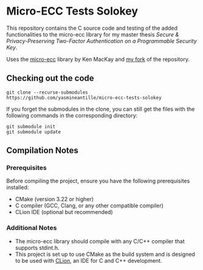 # Micro-ECC Tests Solokey

This repository contains the C source code and testing of the added functionalities to the micro-ecc library for my master thesis _Secure & Privacy-Preserving Two-Factor Authentication on a Programmable Security Key_.

Uses the [micro-ecc](https://github.com/kmackay/micro-ecc) library by Ken MacKay and [my fork](https://github.com/yasmineantille/micro-ecc) of the repository.

## Checking out the code

``` 
git clone --recurse-submodules https://github.com/yasmineantille/micro-ecc-tests-solokey
```

If you forget the submodules in the clone, you can still get the files with the following commands in the corresponding directory:

```
git submodule init
git submodule update
```


## Compilation Notes

### Prerequisites
Before compiling the project, ensure you have the following prerequisites installed:

- CMake (version 3.22 or higher)
- C compiler (GCC, Clang, or any other compatible compiler)
- CLion IDE (optional but recommended)
 
### Additional Notes
- The micro-ecc library should compile with any C/C++ compiler that supports stdint.h.  
- This project is set up to use CMake as the build system and is designed to be used with [CLion](https://www.jetbrains.com/clion/), an IDE for C and C++ development.